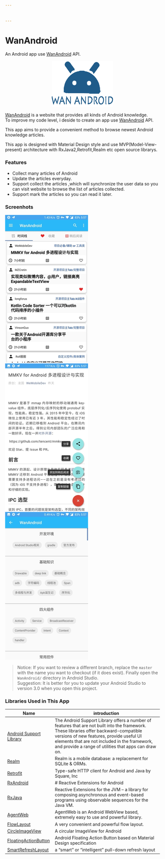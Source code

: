 ```yaml
---


---
```


<h1 id="wanandroid">WanAndroid</h1>
<p>An  Android app use <a href="http://www.wanandroid.com/navi">WanAndroid</a> API.</p>
<div align="center"><img src="https://raw.githubusercontent.com/reply-1988/img/master/img/logo.png" width="200" height="150"></div>
<p><a href="http://www.wanandroid.com/navi">WanAndroid</a> is a website that provides all kinds of Android knowledge.<br>
To improve my code level, i deside to create an app use <a href="http://www.wanandroid.com/navi">WanAndroid</a> API.</p>
<p>This app aims to provide a convenient method to browse newest Android knowledge articles.</p>
<p>This app is designed with Material Design style and use MVP(Model-View-present) architecture with RxJava2,Retrofit,Realm etc open source librarys.</p>
<h3 id="features">Features</h3>
<ul>
<li>Collect many articles of Android</li>
<li>Update the articles everyday.</li>
<li>Support collect the articles ,which will synchronize the user data so you can visit website to browse the list of articles collected.</li>
<li>Support mark the articles so you can read it later.</li>
</ul>
<h3 id="screenhots">Screenhots</h3>
<p><img src="https://raw.githubusercontent.com/reply-1988/img/master/img/%E5%BE%AE%E4%BF%A1%E5%9B%BE%E7%89%87_20180926175840.jpg" alt=""><br>
<img src="https://raw.githubusercontent.com/reply-1988/img/master/img/%E5%BE%AE%E4%BF%A1%E5%9B%BE%E7%89%87_20180926175846.jpg" alt=""><br>
<img src="https://raw.githubusercontent.com/reply-1988/img/master/img/%E5%BE%AE%E4%BF%A1%E5%9B%BE%E7%89%87_20180926175852.jpg" alt=""></p>
<blockquote>
<p>Notice: If you want to review a different branch, replace the <code>master</code> with the name you want to checkout (if it does exist). Finally open the <code>WanAndroid/</code> directory in Android Studio.<br>
Suggestion: It is better for you to update your Android Studio to version 3.0 when you open this project.</p>
</blockquote>
<h3 id="libraries-used-in-this-app">Libraries Used in This App</h3>

<table>
<thead>
<tr>
<th>Name</th>
<th>introduction</th>
</tr>
</thead>
<tbody>
<tr>
<td><a href="https://developer.android.com/topic/libraries/support-library/">Android Support Library</a></td>
<td>The Android Support Library offers a number of features that are not built into the framework. These libraries offer backward-compatible versions of new features, provide useful UI elements that are not included in the framework, and provide a range of utilities that apps can draw on.</td>
</tr>
<tr>
<td><a href="https://github.com/realm/realm-java">Realm</a></td>
<td>Realm is a mobile database: a replacement for SQLite &amp; ORMs.</td>
</tr>
<tr>
<td><a href="https://github.com/square/retrofit">Retrofit</a></td>
<td>Type-safe HTTP client for Android and Java by Square, Inc</td>
</tr>
<tr>
<td><a href="https://github.com/ReactiveX/RxAndroid">RxAndroid</a></td>
<td># Reactive Extensions for Android</td>
</tr>
<tr>
<td><a href="https://github.com/ReactiveX/RxJava">RxJava</a></td>
<td>Reactive Extensions for the JVM – a library for composing asynchronous and event-based programs using observable sequences for the Java VM.</td>
</tr>
<tr>
<td><a href="https://github.com/Justson/AgentWeb">AgentWeb</a></td>
<td>AgentWeb is an Android WebView based, extremely easy to use and powerful library.</td>
</tr>
<tr>
<td><a href="https://github.com/hongyangAndroid/FlowLayout">FlowLayout</a></td>
<td>A very convenient and powerful flow layout.</td>
</tr>
<tr>
<td><a href="https://github.com/hdodenhof/CircleImageView">CircleImageView</a></td>
<td>A circular ImageView for Android</td>
</tr>
<tr>
<td><a href="https://github.com/Clans/FloatingActionButton">FloatingActionButton</a></td>
<td>Android Floating Action Button based on Material Design specification</td>
</tr>
<tr>
<td><a href="https://github.com/scwang90/SmartRefreshLayout">SmartRefreshLayout</a></td>
<td>a “smart” or “intelligent” pull-down refresh layout</td>
</tr>
</tbody>
</table>
